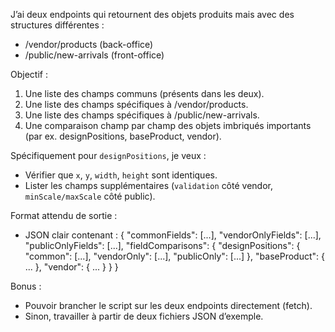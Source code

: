 J’ai deux endpoints qui retournent des objets produits mais avec des structures différentes :
- /vendor/products (back-office)
- /public/new-arrivals (front-office)

Objectif :
1. Une liste des champs communs (présents dans les deux).
2. Une liste des champs spécifiques à /vendor/products.
3. Une liste des champs spécifiques à /public/new-arrivals.
4. Une comparaison champ par champ des objets imbriqués importants (par ex. designPositions, baseProduct, vendor).

Spécifiquement pour `designPositions`, je veux :
- Vérifier que `x`, `y`, `width`, `height` sont identiques.
- Lister les champs supplémentaires (`validation` côté vendor, `minScale/maxScale` côté public).

Format attendu de sortie :
- JSON clair contenant : 
  {
    "commonFields": [...],
    "vendorOnlyFields": [...],
    "publicOnlyFields": [...],
    "fieldComparisons": {
        "designPositions": {
            "common": [...],
            "vendorOnly": [...],
            "publicOnly": [...]
        },
        "baseProduct": { ... },
        "vendor": { ... }
    }
  }

Bonus :
- Pouvoir brancher le script sur les deux endpoints directement (fetch).
- Sinon, travailler à partir de deux fichiers JSON d’exemple.
